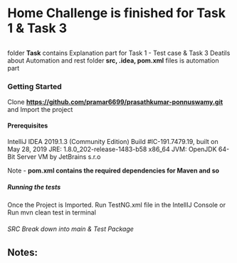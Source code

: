 # Home Challenge is finished for Task 1 & Task 3

##
folder **Task** contains Explanation part for Task 1 - Test case & Task 3 Deatils about Automation and rest folder **src, .idea, pom.xml** files is automation part

### Getting Started

Clone **https://github.com/pramar6699/prasathkumar-ponnuswamy.git** and Import the project

#### Prerequisites

IntelliJ IDEA 2019.1.3 (Community Edition)
Build #IC-191.7479.19, built on May 28, 2019
JRE: 1.8.0_202-release-1483-b58 x86_64
JVM: OpenJDK 64-Bit Server VM by JetBrains s.r.o

Note - **pom.xml contains the required dependencies for Maven and so**

##### Running the tests

Once the Project is Imported. Run TestNG.xml file in the IntellIJ Console or Run mvn clean test in terminal

###### SRC Break down into main & Test Package

## Notes:

 
